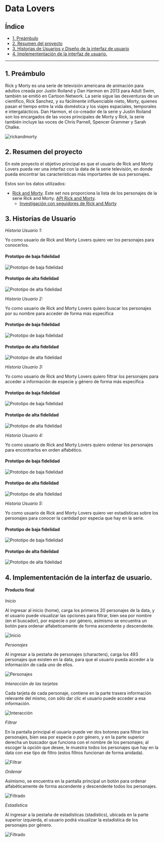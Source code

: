 # Data Lovers

## Índice

* [1. Preámbulo](#1-preámbulo)
* [2. Resumen del proyecto](#2-resumen-del-proyecto)
* [3. Historias de Usuarios y Diseño de la interfaz de usuario ](#3-objetivos-de-aprendizaje)
* [4. Implemententación de la interfaz de usuario.](#4-producto-final)


***

## 1. Preámbulo

Rick y Morty es una serie de televisión americana de animación para adultos creada por Justin Roiland y Dan Harmon en 2013 para Adult Swim, también se emitió en Cartoon Network. La serie sigue las desventuras de un científico, Rick Sanchez, y su fácilmente influenciable nieto, Morty, quienes pasan el tiempo entre la vida doméstica y los viajes espaciales, temporales e intergalácticos. Dan Harmon, el co-creador de la serie y Justin Roiland son los encargados de las voces principales de Morty y Rick, la serie también incluye las voces de Chris Parnell, Spencer Grammer y Sarah Chalke.

![rickandmorty](./src/images/rickandmorty.webp)

## 2. Resumen del proyecto

En este proyecto el objetivo principal es que el usuario de Rick and Morty Lovers pueda ver una interfaz con la data de la serie televisión, en donde pueda encontrar las características más importantes de sus personajes.

Estos son los datos utilizados:

* [Rick and Morty](src/data/rickandmorty/rickandmorty.json).
  Este set nos proporciona la lista de los personajes de la serie Rick and
  Morty. [API Rick and Morty](https://rickandmortyapi.com).
  - [Investigación con seguidores de Rick and Morty](src/data/rickandmorty/README.md)


## 3. Historias de Usuario

*Historia Usuario 1:*

Yo como usuario de Rick and Morty Lovers quiero ver los personajes para conocerlos.


#### Prototipo de baja fidelidad

![Prototipo de baja fidelidad](./src/images/prototipo-baja-hu1.jpg)


#### Prototipo de alta fidelidad

![Prototipo de alta fidelidad](./src/images/figma-hu1.jpg)

*Historia Usuario 2:*

Yo como usuario de Rick and Morty Lovers quiero buscar los personajes por su nombre para acceder de forma más especifica


#### Prototipo de baja fidelidad

![Prototipo de baja fidelidad](./src/images/prototipo-baja-hu2.jpg)


#### Prototipo de alta fidelidad

![Prototipo de alta fidelidad](./src/images/figma-hu2.jpg)

*Historia Usuario 3:*

Yo como usuario de Rick and Morty Lovers quiero filtrar los personajes para acceder a información de especie y género de forma más especifica



#### Prototipo de baja fidelidad

![Prototipo de baja fidelidad](./src/images/prototipo-baja-hu3.jpg)


#### Prototipo de alta fidelidad

![Prototipo de alta fidelidad](./src/images/figma-hu3.jpg)


*Historia Usuario 4:*

Yo como usuario de Rick and Morty Lovers quiero ordenar los personajes para encontrarlos en orden alfabético.


#### Prototipo de baja fidelidad

![Prototipo de baja fidelidad](./src/images/prototipo-baja-hu4.jpg)


#### Prototipo de alta fidelidad

![Prototipo de alta fidelidad](./src/images/figma-hu4.jpg)

*Historia Usuario 5:*

Yo como usuario de Rick and Morty Lovers quiero ver estadísticas sobre los personajes para conocer la cantidad por especia que hay en la serie.


#### Prototipo de baja fidelidad

![Prototipo de baja fidelidad](./src/images/prototipo-baja-hu5.jpg)


#### Prototipo de alta fidelidad

![Prototipo de alta fidelidad](./src/images/figma-hu5.jpg)


## 4. Implemententación de la interfaz de usuario.
#### Producto final


*Inicio*

Al ingresar al inicio (home), carga los primeros 20 personajes de la data, y el usuario puede visualizar las opciones para filtrar, bien sea por nombre (en el buscador), por especie o por género, asímismo se encuentra un botón para ordenar alfabeticamente de forma ascendente y descendente.

![Inicio](./src/images/home.png)

*Personajes*

Al ingresar a la pestaña de personajes (characters), carga los 493 personajes que existen en la data, para que el usuario pueda acceder a la información de cada uno de ellos.

![Personajes](./src/images/characters.png)


*Interacción de las tarjetas*

Cada tarjeta de cada personaje, contiene en la parte trasera información relevante del mismo, con sólo dar clic el usuario puede acceder a esa información.

![Interacción](./src/images/flip.png)


*Filtrar*

En la pantalla principal el usuario puede ver dos botones para filtrar los personajes, bien sea por especie o por género, y en la parte superior derecha un buscador que funciona con el nombre de los personajes; al escoger la opción que desee, le muestra todos los personajes que hay en la data con ese tipo de filtro (estos filtros funcionan de forma anidada).

![Filtrar](./src/images/filter.png)

*Ordenar*

Asímismo, se encuentra en la pantalla principal un botón para ordenar alfabéticamente de forma ascendente y descendente todos los personajes.

![Filtrado](./src/images/order.png)

*Estadística*

Al ingresar a la pestaña de estadísticas (stadistics), ubicada en la parte superior izquierda, el usuario podrá visualizar la estadística de los personajes por género. 

![Filtrado](./src/images/statistics.png)







